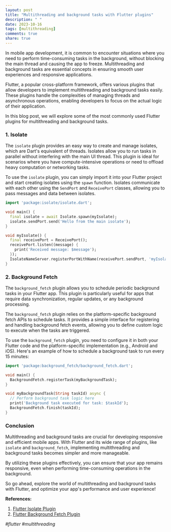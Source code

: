 ```yaml
---
layout: post
title: "Multithreading and background tasks with Flutter plugins"
description: " "
date: 2023-10-16
tags: [multithreading]
comments: true
share: true
---
```


In mobile app development, it is common to encounter situations where you need to perform time-consuming tasks in the background, without blocking the main thread and causing the app to freeze. Multithreading and background tasks are essential concepts in ensuring smooth user experiences and responsive applications.

Flutter, a popular cross-platform framework, offers various plugins that allow developers to implement multithreading and background tasks easily. These plugins handle the complexities of managing threads and asynchronous operations, enabling developers to focus on the actual logic of their application.

In this blog post, we will explore some of the most commonly used Flutter plugins for multithreading and background tasks.

### 1. Isolate

The `isolate` plugin provides an easy way to create and manage isolates, which are Dart's equivalent of threads. Isolates allow you to run tasks in parallel without interfering with the main UI thread. This plugin is ideal for scenarios where you have compute-intensive operations or need to offload heavy computation or networking tasks.

To use the `isolate` plugin, you can simply import it into your Flutter project and start creating isolates using the `spawn` function. Isolates communicate with each other using the `SendPort` and `ReceivePort` classes, allowing you to pass messages and data between isolates.

```dart
import 'package:isolate/isolate.dart';

void main() {
  final isolate = await Isolate.spawn(myIsolate);
  isolate.sendPort.send('Hello from the main isolate');
}

void myIsolate() {
  final receivePort = ReceivePort();
  receivePort.listen((message) {
    print('Received message: $message');
  });
  IsolateNameServer.registerPortWithName(receivePort.sendPort, 'myIsolate');
}
```

### 2. Background Fetch

The `background_fetch` plugin allows you to schedule periodic background tasks in your Flutter app. This plugin is particularly useful for apps that require data synchronization, regular updates, or any background processing.

The `background_fetch` plugin relies on the platform-specific background fetch APIs to schedule tasks. It provides a simple interface for registering and handling background fetch events, allowing you to define custom logic to execute when the tasks are triggered.

To use the `background_fetch` plugin, you need to configure it in both your Flutter code and the platform-specific implementation (e.g., Android and iOS). Here's an example of how to schedule a background task to run every 15 minutes:

```dart
import 'package:background_fetch/background_fetch.dart';

void main() {
  BackgroundFetch.registerTask(myBackgroundTask);
}

void myBackgroundTask(String taskId) async {
  // Perform background task logic here
  print('Background task executed for task: $taskId');
  BackgroundFetch.finish(taskId);
}
```

### Conclusion

Multithreading and background tasks are crucial for developing responsive and efficient mobile apps. With Flutter and its wide range of plugins, like `isolate` and `background_fetch`, implementing multithreading and background tasks becomes simpler and more manageable.

By utilizing these plugins effectively, you can ensure that your app remains responsive, even when performing time-consuming operations in the background.

So go ahead, explore the world of multithreading and background tasks with Flutter, and optimize your app's performance and user experience!

**References:**
1. [Flutter Isolate Plugin](https://pub.dev/packages/isolate)
2. [Flutter Background Fetch Plugin](https://pub.dev/packages/background_fetch)

*\#flutter #multithreading*